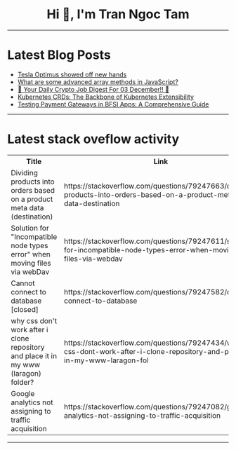 <h1 align="center">Hi 👋, I'm Tran Ngoc Tam</h1>

---

# Latest Blog Posts 
<!-- BLOG-POST-LIST:START -->
- [Tesla Optimus showed off new hands](https://dev.to/devsk001/tesla-optimus-showed-off-new-hands-1d49)
- [What are some advanced array methods in JavaScript?](https://dev.to/hexa-home/what-are-some-advanced-array-methods-in-javascript-4e8d)
- [🚀 Your Daily Crypto Job Digest For 03 December!! 🚀](https://dev.to/web3hires/your-daily-crypto-job-digest-for-03-december-6p5)
- [Kubernetes CRDs: The Backbone of Kubernetes Extensibility](https://dev.to/jorgecontreras/kubernetes-crds-the-backbone-of-kubernetes-extensibility-pha)
- [Testing Payment Gateways in BFSI Apps: A Comprehensive Guide](https://dev.to/abhayit2000/testing-payment-gateways-in-bfsi-apps-a-comprehensive-guide-2ddm)
<!-- BLOG-POST-LIST:END -->

---

# Latest stack oveflow activity
<table>
  <tr><th>Title</th><th>Link</th></tr>
  <!-- STACKOVERFLOW:START --><tr><td>Dividing products into orders based on a product meta data &lpar;destination&rpar;</td><td>https://stackoverflow.com/questions/79247663/dividing-products-into-orders-based-on-a-product-meta-data-destination</td></tr><tr><td>Solution for &quot;Incompatible node types error&quot; when moving files via webDav</td><td>https://stackoverflow.com/questions/79247611/solution-for-incompatible-node-types-error-when-moving-files-via-webdav</td></tr><tr><td>Cannot connect to database [closed]</td><td>https://stackoverflow.com/questions/79247582/cannot-connect-to-database</td></tr><tr><td>why css don&#39;t work after i clone repository and place it in my www &lpar;laragon&rpar; folder?</td><td>https://stackoverflow.com/questions/79247434/why-css-dont-work-after-i-clone-repository-and-place-it-in-my-www-laragon-fol</td></tr><tr><td>Google analytics not assigning to traffic acquisition</td><td>https://stackoverflow.com/questions/79247082/google-analytics-not-assigning-to-traffic-acquisition</td></tr><!-- STACKOVERFLOW:END -->
</table>

---


